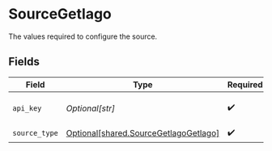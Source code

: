 # SourceGetlago

The values required to configure the source.


## Fields

| Field                                                                                    | Type                                                                                     | Required                                                                                 | Description                                                                              |
| ---------------------------------------------------------------------------------------- | ---------------------------------------------------------------------------------------- | ---------------------------------------------------------------------------------------- | ---------------------------------------------------------------------------------------- |
| `api_key`                                                                                | *Optional[str]*                                                                          | :heavy_check_mark:                                                                       | Your API Key. See <a href="https://doc.getlago.com/docs/api/intro">here</a>.             |
| `source_type`                                                                            | [Optional[shared.SourceGetlagoGetlago]](undefined/models/shared/sourcegetlagogetlago.md) | :heavy_check_mark:                                                                       | N/A                                                                                      |